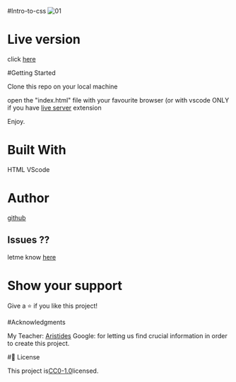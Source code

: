 #Intro-to-css
![01](https://github.com/Lordgg007/intro-to-css/assets/139135651/dde89ff3-0255-4e05-95d5-bbc5ee7b6c58)


# Live version
click [here](https://lordgg007.github.io/intro-to-css/)

#Getting Started

Clone this repo on your local machine

open the "index.html" file with your favourite browser (or with vscode ONLY if you have [live server](https://marketplace.visualstudio.com/items?itemName=ritwickdey.LiveServer) extension

Enjoy.

# Built With
HTML
VScode

# Author
[github](https://github.com/Lordgg007)

## Issues ??

letme know [here](https://github.com/Lordgg007/intro-to-css/issues)

# Show your support
Give a ⭐️ if you like this project!

#Acknowledgments

My Teacher: [Aristides](https://github.com/aristides1000)
Google: for letting us find crucial information in order to create this project.

#📝 License

This project is[CC0-1.0]()licensed.


